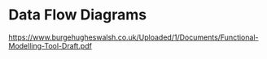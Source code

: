 # Data Flow Diagrams

https://www.burgehugheswalsh.co.uk/Uploaded/1/Documents/Functional-Modelling-Tool-Draft.pdf
